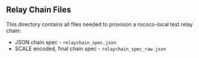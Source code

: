 ## Relay Chain Files

This directory contains all files needed to provision a rococo-local test relay chain:

- JSON chain spec - `relaychain_spec.json`
- SCALE encoded, final chain spec - `relaychain_spec_raw.json`